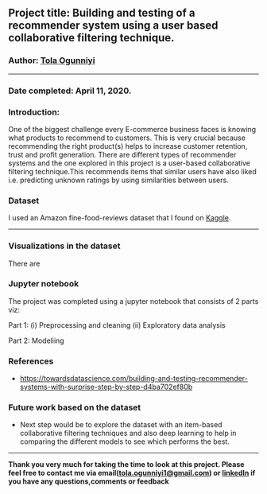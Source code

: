 ## Project title: Building and testing of a recommender system using a user based collaborative filtering technique.

### Author: [Tola Ogunniyi](https://www.linkedin.com/in/tolaogunniyi/)
----

### Date completed: April 11, 2020.

### Introduction:
One of the biggest challenge every E-commerce business faces is knowing what products to recommend to customers. This is very crucial 
because recommending the right product(s) helps to increase customer retention, trust and profit generation. There are different types of 
recommender systems and the one explored in this project is a user-based collaborative filtering technique.This recommends items that 
similar users have also liked i.e. predicting unknown ratings by using similarities between users.

### Dataset
I used an Amazon fine-food-reviews dataset that I found on [Kaggle](https://www.kaggle.com/snap/amazon-fine-food-reviews).

----
### Visualizations in the dataset
There are 
### Jupyter notebook 
The project was completed using a jupyter notebook that consists of 2 parts viz:

Part 1: 
 (i) Preprocessing and cleaning (ii) Exploratory data analysis

Part 2:
 Modeliing

### References
- https://towardsdatascience.com/building-and-testing-recommender-systems-with-surprise-step-by-step-d4ba702ef80b


### Future work based on the dataset
 - Next step would be to explore the dataset with an item-based collaborative filtering techniques and also deep learning 
 to help in comparing the different models to see which performs the best.
---

<strong>Thank you very much for taking the time to look at this project. Please feel free to contact me via 
email(tola.ogunniyi1@gmail.com) or [linkedIn](https://www.linkedin.com/in/tolaogunniyi/) if you have any 
questions,comments or feedback</strong>
